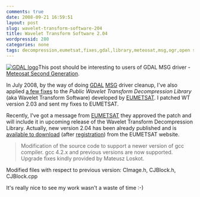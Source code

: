```yaml
---
comments: true
date: 2008-09-21 16:59:51
layout: post
slug: wavelet-transform-software-204
title: Wavelet Transform Software 2.04
wordpressid: 280
categories: none
tags: decompression,eumetsat,fixes,gdal,library,meteosat,msg,ogr,open source,patch,programming,project,release,transform,version,wavelet
---
```


[![GDAL logo](/images/logos/gdal-logo.png)](http://www.gdal.org/)This post should be interesting to users of GDAL MSG driver - [Meteosat Second Generation](http://www.gdal.org/frmt_msg.html).




In July 2008, by the way of doing [GDAL](http://www.gdal.org/) [MSG](http://trac.osgeo.org/gdal/wiki/MSG) driver cleanup, I've also applied [a few fixes](http://trac.osgeo.org/gdal/ticket/2168) to the _Public Wavelet Transform Decompression Library_ (aka Wavelet Transform Software) developed by [EUMETSAT](http://www.eumetsat.int/). I patched WT version 2.03 and sent my fixes to EUMETSAT.





Recently, I've got a message from [EUMETSAT](http://en.wikipedia.org/wiki/European_Organisation_for_the_Exploitation_of_Meteorological_Satellites) they approved the patch and will include it in upcoming release of the Wavelet Transform Decompression Library. Actually, new version 2.04 has been already published and is [available to download](http://www.eumetsat.int/Home/Main/Access_to_Data/User_Support/SP_1117714787347) (after [registration](http://oiswww.eumetsat.int/WEBOPS-cgi/wavelet/register)) from the EUMETSAT website.



> Modification of the source code to support a newer version of gcc compiler. gcc 4.2.x and previous versions are now supported. Upgrade fixes kindly provided by Mateusz Loskot.

Modified files with respect to previous version: CImage.h, CJBlock.h, CJBlock.cpp








It's really nice to see my work wasn't a waste of time :-)
